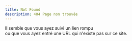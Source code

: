 ```yaml
---
title: Not Found
description: 404 Page non trouvée
---
```


Il semble que vous ayez suivi un lien rompu  
ou que vous ayez entré une URL qui n'existe pas sur ce site.